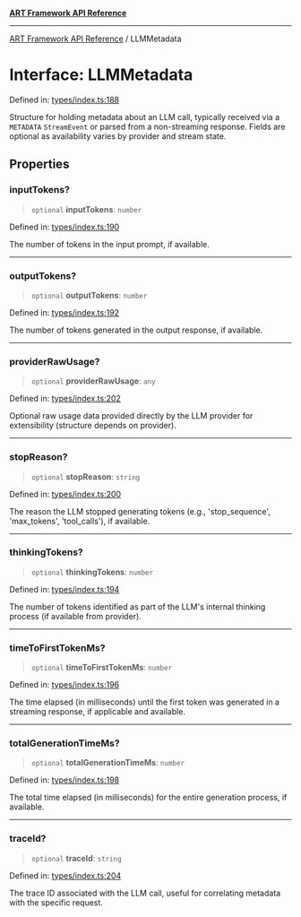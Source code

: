 [**ART Framework API Reference**](../README.md)

***

[ART Framework API Reference](../README.md) / LLMMetadata

# Interface: LLMMetadata

Defined in: [types/index.ts:188](https://github.com/hashangit/ART/blob/d99cb328093f6dec701b3289d82d5abbf64a3736/src/types/index.ts#L188)

Structure for holding metadata about an LLM call, typically received via a `METADATA` `StreamEvent`
or parsed from a non-streaming response. Fields are optional as availability varies by provider and stream state.

## Properties

### inputTokens?

> `optional` **inputTokens**: `number`

Defined in: [types/index.ts:190](https://github.com/hashangit/ART/blob/d99cb328093f6dec701b3289d82d5abbf64a3736/src/types/index.ts#L190)

The number of tokens in the input prompt, if available.

***

### outputTokens?

> `optional` **outputTokens**: `number`

Defined in: [types/index.ts:192](https://github.com/hashangit/ART/blob/d99cb328093f6dec701b3289d82d5abbf64a3736/src/types/index.ts#L192)

The number of tokens generated in the output response, if available.

***

### providerRawUsage?

> `optional` **providerRawUsage**: `any`

Defined in: [types/index.ts:202](https://github.com/hashangit/ART/blob/d99cb328093f6dec701b3289d82d5abbf64a3736/src/types/index.ts#L202)

Optional raw usage data provided directly by the LLM provider for extensibility (structure depends on provider).

***

### stopReason?

> `optional` **stopReason**: `string`

Defined in: [types/index.ts:200](https://github.com/hashangit/ART/blob/d99cb328093f6dec701b3289d82d5abbf64a3736/src/types/index.ts#L200)

The reason the LLM stopped generating tokens (e.g., 'stop_sequence', 'max_tokens', 'tool_calls'), if available.

***

### thinkingTokens?

> `optional` **thinkingTokens**: `number`

Defined in: [types/index.ts:194](https://github.com/hashangit/ART/blob/d99cb328093f6dec701b3289d82d5abbf64a3736/src/types/index.ts#L194)

The number of tokens identified as part of the LLM's internal thinking process (if available from provider).

***

### timeToFirstTokenMs?

> `optional` **timeToFirstTokenMs**: `number`

Defined in: [types/index.ts:196](https://github.com/hashangit/ART/blob/d99cb328093f6dec701b3289d82d5abbf64a3736/src/types/index.ts#L196)

The time elapsed (in milliseconds) until the first token was generated in a streaming response, if applicable and available.

***

### totalGenerationTimeMs?

> `optional` **totalGenerationTimeMs**: `number`

Defined in: [types/index.ts:198](https://github.com/hashangit/ART/blob/d99cb328093f6dec701b3289d82d5abbf64a3736/src/types/index.ts#L198)

The total time elapsed (in milliseconds) for the entire generation process, if available.

***

### traceId?

> `optional` **traceId**: `string`

Defined in: [types/index.ts:204](https://github.com/hashangit/ART/blob/d99cb328093f6dec701b3289d82d5abbf64a3736/src/types/index.ts#L204)

The trace ID associated with the LLM call, useful for correlating metadata with the specific request.
